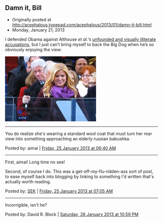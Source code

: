 ## Damn it, Bill

 * Originally posted at http://acephalous.typepad.com/acephalous/2013/01/damn-it-bill.html
 * Monday, January 21, 2013

I defended Obama against Althouse _et al._‘s [unfounded and visually illiterate accusations](http://acephalous.typepad.com/acephalous/2009/07/a-stubbornness-in-the-face-of-fact-that-is-unbecoming-of-an-academic.html), but I just can’t bring myself to back the Big Dog when he’s so obviously enjoying the view:

[![bad bill](../../images/acephalous/bad-bill-300x215.jpg "bad bill")](http://www.lawyersgunsmoneyblog.com/wp-content/uploads/2013/01/bad-bill.jpg)

* * *

You do realize she's wearing a standard wool coat that must turn her rear view into something approaching an elderly russian babushka.

Posted by: aimai | [Friday, 25 January 2013 at 06:40 AM](http://acephalous.typepad.com/acephalous/2013/01/damn-it-bill.html?cid=6a00d8341c2df453ef017d406eda5a970c#comment-6a00d8341c2df453ef017d406eda5a970c)

* * *
		
First, aimai! Long time no see! 

Second, of course I do. This was a get-off-my-flu-ridden-ass sort of post, to ease myself back into blogging by linking to something I'd written that's actually worth reading.

Posted by: [SEK](http://acephalous.typepad.com/) | [Friday, 25 January 2013 at 07:05 AM](http://acephalous.typepad.com/acephalous/2013/01/damn-it-bill.html?cid=6a00d8341c2df453ef017ee7e343b3970d#comment-6a00d8341c2df453ef017ee7e343b3970d)

* * *

Incorrigible, isn't he? 

Posted by: David R. Block | [Saturday, 26 January 2013 at 10:59 PM](http://acephalous.typepad.com/acephalous/2013/01/damn-it-bill.html?cid=6a00d8341c2df453ef017ee7efb985970d#comment-6a00d8341c2df453ef017ee7efb985970d)

